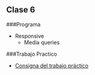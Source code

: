 Clase 6
-------------

###Programa

- Responsive
	- Media queries

###Trabajo Practico
- [Consigna del trabajo práctico](https://github.com/CoderHouse/fundamentos/tree/master/06-CSS/TP)